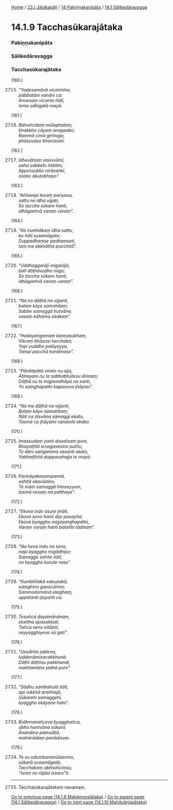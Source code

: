 
[Home](/) / [22J Jātakapāḷi](../../../22J.md) / [14 Pakiṇṇakanipāta](../../14.md) / [14.1 Sālikedāravagga](../14.1.md)

# 14.1.9 Tacchasūkarajātaka

### Pakiṇṇakanipāta

### Sālikedāravagga

### Tacchasūkarajātaka

(160.)

2715. _“Yadesamānā vicarimha,_  
_pabbatāni vanāni ca;_  
_Anvesaṃ vicariṃ ñātī,_  
_teme adhigatā mayā._  


(161.)

2716. _Bahuñcidaṃ mūlaphalaṃ,_  
_bhakkho cāyaṃ anappako;_  
_Rammā cimā girīnajjo,_  
_phāsuvāso bhavissati._  


(162.)

2717. _Idhevāhaṃ vasissāmi,_  
_saha sabbehi ñātibhi;_  
_Appossukko nirāsaṅkī,_  
_asoko akutobhayo”._  


(163.)

2718. _“Aññampi leṇaṃ pariyesa,_  
_sattu no idha vijjati;_  
_So taccha sūkare hanti,_  
_idhāgantvā varaṃ varaṃ”._  


(164.)

2719. _“Ko numhākaṃ idha sattu,_  
_ko ñātī susamāgate;_  
_Duppadhaṃse padhaṃseti,_  
_taṃ me akkhātha pucchitā”._  


(165.)

2720. _“Uddhaggarājī migarājā,_  
_balī dāṭhāvudho migo;_  
_So taccha sūkare hanti,_  
_idhāgantvā varaṃ varaṃ”._  


(166.)

2721. _“Na no dāṭhā na vijjanti,_  
_balaṃ kāye samohitaṃ;_  
_Sabbe samaggā hutvāna,_  
_vasaṃ kāhāma ekakaṃ”._  


(167.)

2722. _“Hadayaṅgamaṃ kaṇṇasukhaṃ,_  
_Vācaṃ bhāsasi tacchaka;_  
_Yopi yuddhe palāyeyya,_  
_Tampi pacchā hanāmase”._  


(168.)

2723. _“Pāṇātipātā virato nu ajja,_  
_Abhayaṃ nu te sabbabhūtesu dinnaṃ;_  
_Dāṭhā nu te migavadhāya na santi,_  
_Yo saṃghapatto kapaṇova jhāyasi”._  


(169.)

2724. _“Na me dāṭhā na vijjanti,_  
_Balaṃ kāye samohitaṃ;_  
_Ñātī ca disvāna sāmaggī ekato,_  
_Tasmā ca jhāyāmi vanamhi ekako._  


(170.)

2725. _Imassudaṃ yanti disodisaṃ pure,_  
_Bhayaṭṭitā leṇagavesino puthu;_  
_Te dāni saṅgamma vasanti ekato,_  
_Yatthaṭṭhitā duppasahajja te mayā._  


(171.)

2726. _Pariṇāyakasampannā,_  
_sahitā ekavādino;_  
_Te maṃ samaggā hiṃseyyuṃ,_  
_tasmā nesaṃ na patthaye”._  


(172.)

2727. _“Ekova indo asure jināti,_  
_Ekova seno hanti dije pasayha;_  
_Ekova byaggho migasaṅghapatto,_  
_Varaṃ varaṃ hanti balañhi tādisaṃ”._  


(173.)

2728. _“Na heva indo na seno,_  
_napi byaggho migādhipo;_  
_Samagge sahite ñātī,_  
_na byagghe kurute vase”._  


(174.)

2729. _“Kumbhīlakā sakuṇakā,_  
_saṃghino gaṇacārino;_  
_Sammodamānā ekajjhaṃ,_  
_uppatanti ḍayanti ca._  


(175.)

2730. _Tesañca ḍayamānānaṃ,_  
_ekettha apasakkati;_  
_Tañca seno nitāḷeti,_  
_veyyagghiyeva sā gati”._  


(176.)

2731. _“Ussāhito jaṭilena,_  
_luddenāmisacakkhunā;_  
_Dāṭhī dāṭhīsu pakkhandi,_  
_maññamāno yathā pure”._  


(177.)

2732. _“Sādhu sambahulā ñātī,_  
_api rukkhā araññajā;_  
_Sūkarehi samaggehi,_  
_byaggho ekāyane hato”._  


(178.)

2733. _Brāhmaṇañceva byagghañca,_  
_ubho hantvāna sūkarā._  
_Ānandino pamuditā,_  
_mahānādaṃ panādisuṃ._  


(179.)

2734. _Te su udumbaramūlasmiṃ,_  
_sūkarā susamāgatā;_  
_Tacchakaṃ abhisiñciṃsu,_  
_“tvaṃ no rājāsi issaro”ti._  


---

2735. Tacchasūkarajātakaṃ navamaṃ.



[Go to previous page (14.1.8 Mahāmorajātaka)](14.1.8.md) / [Go to parent page (14.1 Sālikedāravagga)](../14.1.md) / [Go to next page (14.1.10 Mahāvāṇijajātaka)](14.1.10.md)


